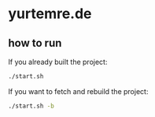 
# yurtemre.de

## how to run

If you already built the project:

```bash
./start.sh
```

If you want to fetch and rebuild the project:

```bash
./start.sh -b
```